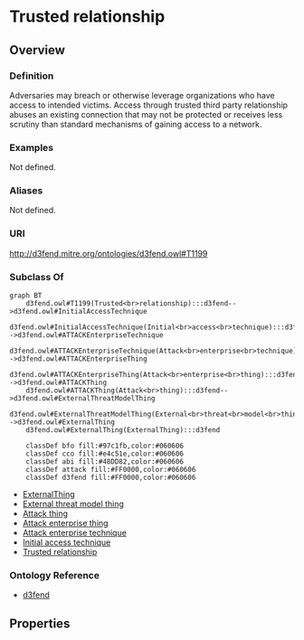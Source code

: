 # Trusted relationship

## Overview

### Definition
Adversaries may breach or otherwise leverage organizations who have access to intended victims. Access through trusted third party relationship abuses an existing connection that may not be protected or receives less scrutiny than standard mechanisms of gaining access to a network.

### Examples
Not defined.

### Aliases
Not defined.

### URI
http://d3fend.mitre.org/ontologies/d3fend.owl#T1199

### Subclass Of
```mermaid
graph BT
    d3fend.owl#T1199(Trusted<br>relationship):::d3fend-->d3fend.owl#InitialAccessTechnique
    d3fend.owl#InitialAccessTechnique(Initial<br>access<br>technique):::d3fend-->d3fend.owl#ATTACKEnterpriseTechnique
    d3fend.owl#ATTACKEnterpriseTechnique(Attack<br>enterprise<br>technique):::d3fend-->d3fend.owl#ATTACKEnterpriseThing
    d3fend.owl#ATTACKEnterpriseThing(Attack<br>enterprise<br>thing):::d3fend-->d3fend.owl#ATTACKThing
    d3fend.owl#ATTACKThing(Attack<br>thing):::d3fend-->d3fend.owl#ExternalThreatModelThing
    d3fend.owl#ExternalThreatModelThing(External<br>threat<br>model<br>thing):::d3fend-->d3fend.owl#ExternalThing
    d3fend.owl#ExternalThing(ExternalThing):::d3fend
    
    classDef bfo fill:#97c1fb,color:#060606
    classDef cco fill:#e4c51e,color:#060606
    classDef abi fill:#48DD82,color:#060606
    classDef attack fill:#FF0000,color:#060606
    classDef d3fend fill:#FF0000,color:#060606
```

- [ExternalThing](/docs/ontology/reference/model/ExternalThing/ExternalThing.md)
- [External threat model thing](/docs/ontology/reference/model/ExternalThing/External%20threat%20model%20thing/External%20threat%20model%20thing.md)
- [Attack thing](/docs/ontology/reference/model/ExternalThing/External%20threat%20model%20thing/Attack%20thing/Attack%20thing.md)
- [Attack enterprise thing](/docs/ontology/reference/model/ExternalThing/External%20threat%20model%20thing/Attack%20thing/Attack%20enterprise%20thing/Attack%20enterprise%20thing.md)
- [Attack enterprise technique](/docs/ontology/reference/model/ExternalThing/External%20threat%20model%20thing/Attack%20thing/Attack%20enterprise%20thing/Attack%20enterprise%20technique/Attack%20enterprise%20technique.md)
- [Initial access technique](/docs/ontology/reference/model/ExternalThing/External%20threat%20model%20thing/Attack%20thing/Attack%20enterprise%20thing/Attack%20enterprise%20technique/Initial%20access%20technique/Initial%20access%20technique.md)
- [Trusted relationship](/docs/ontology/reference/model/ExternalThing/External%20threat%20model%20thing/Attack%20thing/Attack%20enterprise%20thing/Attack%20enterprise%20technique/Initial%20access%20technique/Trusted%20relationship/Trusted%20relationship.md)


### Ontology Reference
- [d3fend](http://d3fend.mitre.org/ontologies/d3fend.owl#)

## Properties

